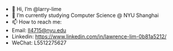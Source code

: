 - 👋 Hi, I’m @larry-lime
- 🌱 I’m currently studying Computer Science @ NYU Shanghai
- 📫 How to reach me:
- Email: ll4715@nyu.edu
- Linkedin: https://www.linkedin.com/in/lawrence-lim-0b81a5212/
- WeChat: L5512275627

<!---
larry-lime/larry-lime is a ✨ special ✨ repository because its `README.md` (this file) appears on your GitHub profile.
You can click the Preview link to take a look at your changes.
--->
